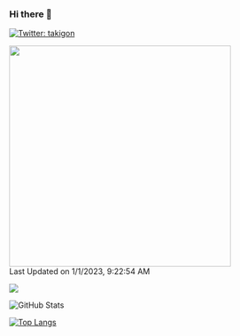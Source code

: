 ### Hi there 👋

<!--
**shutootaki/shutootaki** is a ✨ _special_ ✨ repository because its `README.md` (this file) appears on your GitHub profile.

Here are some ideas to get you started:

- 🔭 I’m currently working on ...
- 🌱 I’m currently learning ...
- 👯 I’m looking to collaborate on ...
- 🤔 I’m looking for help with ...
- 💬 Ask me about ...
- 📫 How to reach me: ...
- 😄 Pronouns: ...
- ⚡ Fun fact: ...
-->

[![Twitter: takigon](https://img.shields.io/twitter/follow/_takigon?style=social)](https://twitter.com/_takigon)
 
<!--START_SECTION:lapras-card-->
<a href="https://lapras.com/public/shutootaki" target="_blank" rel="noopener noreferrer"><img src="https://lapras-card-generator.vercel.app/api/svg?e=3.02&b=3.36&i=2.71&b1=%23020E27&b2=%230E5593&i1=%23030E21&i2=%231688BF&l=ja" width="400" ></a>  
Last Updated on 1/1/2023, 9:22:54 AM
<!--END_SECTION:lapras-card-->

![](https://github-profile-summary-cards.vercel.app/api/cards/profile-details?username=shutootaki&theme=vue)
 
![GitHub Stats](https://github-readme-stats.vercel.app/api?username=shutootaki&show_icons=true)
 
[![Top Langs](https://github-readme-stats.vercel.app/api/top-langs/?username=shutootaki&layout=compact&langs_count=6)](https://github.com/anuraghazra/github-readme-stats)

